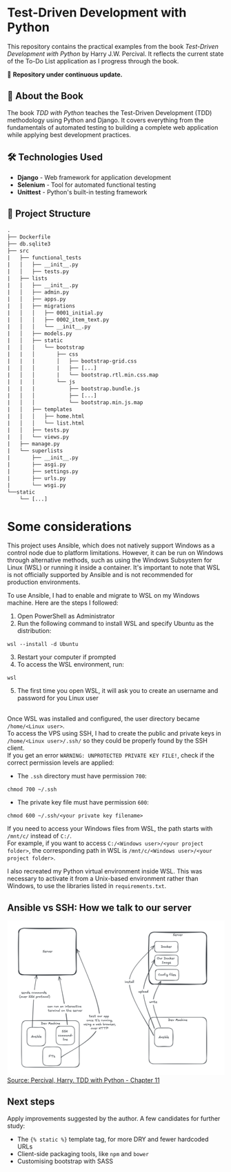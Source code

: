 # Test-Driven Development with Python

This repository contains the practical examples from the book *Test-Driven Development with Python* by Harry J.W. Percival. It reflects the current state of the To-Do List application as I progress through the book. 

📌 **Repository under continuous update.**  

## 📖 About the Book  
The book *TDD with Python* teaches the Test-Driven Development (TDD) methodology using Python and Django. It covers everything from the fundamentals of automated testing to building a complete web application while applying best development practices.  

## 🛠️ Technologies Used
- **Django** - Web framework for application development  
- **Selenium** - Tool for automated functional testing  
- **Unittest** - Python's built-in testing framework  

## 📂 Project Structure
```
.
├── Dockerfile
├── db.sqlite3
├── src
|   ├── functional_tests
|   │   ├── __init__.py
|   │   ├── tests.py
|   ├── lists
|   │   ├── __init__.py
|   │   ├── admin.py
|   │   ├── apps.py
|   │   ├── migrations
|   │   │   ├── 0001_initial.py
|   │   │   ├── 0002_item_text.py
|   │   │   └── __init__.py
|   │   ├── models.py
|   │   ├── static
|   │   │   └── bootstrap
|   |   │       ├── css
|   |   |       │   ├── bootstrap-grid.css
|   │   │       |   ├── [...]
|   │   │       |   └── bootstrap.rtl.min.css.map
|   |   │       └── js
|   |   |           ├── bootstrap.bundle.js
|   │   │           ├── [...]
|   │   │           └── bootstrap.min.js.map
|   │   ├── templates
|   │   │   ├── home.html
|   │   │   └── list.html
|   │   ├── tests.py
|   │   └── views.py
|   ├── manage.py
|   └── superlists
|       ├── __init__.py
|       ├── asgi.py
|       ├── settings.py
|       ├── urls.py
|       └── wsgi.py
└──static
    └── [...]
```

# Some considerations
This project uses Ansible, which does not natively support Windows as a control node due to platform limitations. However, it can be run on Windows through alternative methods, such as using the Windows Subsystem for Linux (WSL) or running it inside a container. It's important to note that WSL is not officially supported by Ansible and is not recommended for production environments.

To use Ansible, I had to enable and migrate to WSL on my Windows machine. Here are the steps I followed:
1. Open PowerShell as Administrator
2. Run the following command to install WSL and specify Ubuntu as the distribution:
```
wsl --install -d Ubuntu
```
3. Restart your computer if prompted
4. To access the WSL environment, run:
```
wsl
```

5. The first time you open WSL, it will ask you to create an username and password for you Linux user

<br>Once WSL was installed and configured, the user directory became `/home/<Linux user>`.<br>
To access the VPS using SSH, I had to create the public and private keys in `/home/<Linux user>/.ssh/` so they could be properly found by the SSH client.<br>
If you get an error `WARNING: UNPROTECTED PRIVATE KEY FILE!`, check if the correct permission levels are applied:
- The `.ssh` directory must have permission `700`:
```
chmod 700 ~/.ssh
```
- The private key file must have permission `600`:
```
chmod 600 ~/.ssh/<your private key filename>
```

If you need to access your Windows files from WSL, the path starts with `/mnt/c/` instead of `C:/`.<br>
For example, if you want to access `C:/<Windows user>/<your project folder>`, the corresponding path in WSL is `/mnt/c/<Windows user>/<your project folder>`.

I also recreated my Python virtual environment inside WSL. This was necessary to activate it from a Unix-based environment rather than Windows, to use the libraries listed in `requirements.txt`.


## Ansible vs SSH: How we talk to our server

![alt text](./docs/images/Ansible_and_SSH.png)
[Source: Percival, Harry. TDD with Python - Chapter 11]('https://www.obeythetestinggoat.com/book/chapter_11_server_prep.html#ansible-and-ssh)

## Next steps
Apply improvements suggested by the author. A few candidates for further study:
- The `{% static %}` template tag, for more DRY and fewer hardcoded URLs
- Client-side packaging tools, like `npm` and `bower`
- Customising bootstrap with SASS